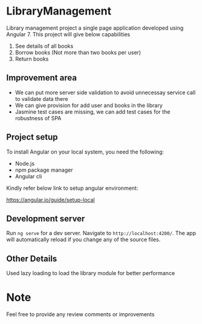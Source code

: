 # LibraryManagement

Library management project a single page application developed using Angular 7. This project will give below capabilities 

1) See details of all books
2) Borrow books (Not more than two books per user)
3) Return books

## Improvement area
- We can put more server side validation to avoid unnecessay service call to validate data there
- We can give provision for add user and books in the library
- Jasmine test cases are missing, we can add test cases for the robustness of SPA

## Project setup

To install Angular on your local system, you need the following:

- Node.js
- npm package manager
- Angular cli

Kindly refer below link to setup angular environment:

https://angular.io/guide/setup-local

## Development server

Run `ng serve` for a dev server. Navigate to `http://localhost:4200/`. The app will automatically reload if you change any of the source files.

## Other Details
Used lazy loading to load the library module for better performance

# Note
Feel free to provide any review comments or improvements



